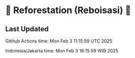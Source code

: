 
# 🌳 Reforestation (Reboisasi) 🌲

## Last Updated

GitHub Actions time: Mon Feb  3 11:15:59 UTC 2025

Indonesia/Jakarta time: Mon Feb  3 18:15:59 WIB 2025
